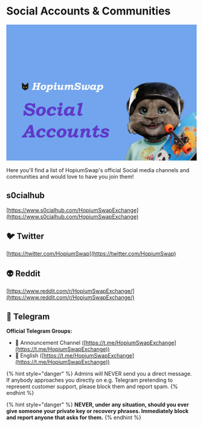 # Social Accounts & Communities

![](../.gitbook/assets/SocialAccounts.png)

Here you'll find a list of HopiumSwap's official Social media channels and communities and would love to have you join them!

## s0cialhub&#x20;

[https://www.s0cialhub.com/HopiumSwapExchange](https://www.s0cialhub.com/HopiumSwapExchange)

## 🐦 Twitter

[https://twitter.com/HopiumSwap](https://twitter.com/HopiumSwap)

## 👽 Reddit <a href="#https-www.reddit.com-r-hopiumswapexchange-comments-wd5qoa-up_and_coming_swap_exchange_hopiumswap-use" id="https-www.reddit.com-r-hopiumswapexchange-comments-wd5qoa-up_and_coming_swap_exchange_hopiumswap-use"></a>

[https://www.reddit.com/r/HopiumSwapExchange/](https://www.reddit.com/r/HopiumSwapExchange/)

## 💬 Telegram

**Official Telegram Groups:**

* 📣 Announcement Channel ([https://t.me/HopiumSwapExchange](https://t.me/HopiumSwapExchange))
* 🥞 English ([https://t.me/HopiumSwapExchange](https://t.me/HopiumSwapExchange))

{% hint style="danger" %}
Admins will NEVER send you a direct message. If anybody approaches you directly on e.g. Telegram pretending to represent customer support, please block them and report spam.
{% endhint %}

{% hint style="danger" %}
**NEVER, under any situation, should you ever give someone your private key or recovery phrases. Immediately block and report anyone that asks for them.**
{% endhint %}
